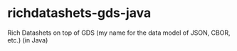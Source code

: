# richdatashets-gds-java
Rich Datashets on top of GDS (my name for the data model of JSON, CBOR, etc.)  (in Java)

